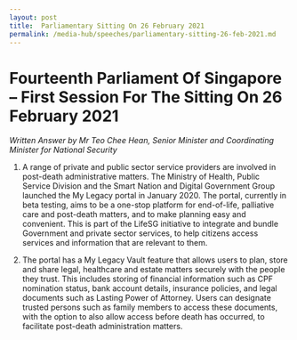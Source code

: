 ```yaml
---
layout: post
title:  Parliamentary Sitting On 26 February 2021
permalink: /media-hub/speeches/parliamentary-sitting-26-feb-2021.md
--- 
```


# Fourteenth Parliament Of Singapore – First Session For The Sitting On 26 February 2021

*Written Answer by Mr Teo Chee Hean, Senior Minister and Coordinating Minister for National Security*

1.  A range of private and public sector service providers are involved in post-death administrative matters. The Ministry of Health, Public Service Division and the Smart Nation and Digital Government Group launched the My Legacy portal in January 2020. The portal, currently in beta testing, aims to be a one-stop platform for end-of-life, palliative care and post-death matters, and to make planning easy and convenient. This is part of the LifeSG initiative to integrate and bundle Government and private sector services, to help citizens access services and information that are relevant to them.

2.  The portal has a My Legacy Vault feature that allows users to plan, store and share legal, healthcare and estate matters securely with the people they trust. This includes storing of financial information such as CPF nomination status, bank account details, insurance policies, and legal documents such as Lasting Power of Attorney. Users can designate trusted persons such as family members to access these documents, with the option to also allow access before death has occurred, to facilitate post-death administration matters.
